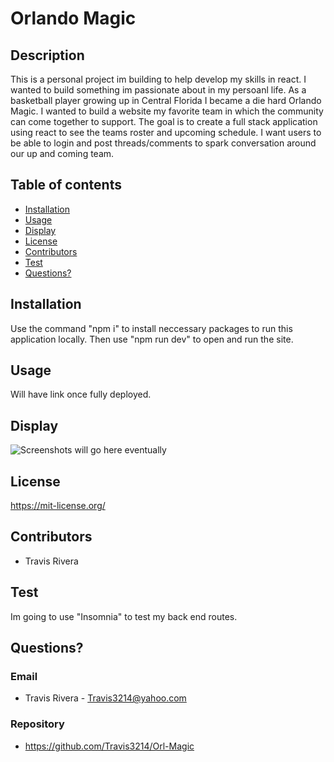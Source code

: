 # Orlando Magic

## Description
This is a personal project im building to help develop my skills in react. I wanted to build something im passionate about in my persoanl life. As a basketball player growing up in Central Florida I became a die hard Orlando Magic. I wanted to build a website my favorite team in which the community can come together to support. The goal is to create a full stack application using react to see the teams roster and upcoming schedule. I want users to be able to login and post threads/comments to spark conversation around our up and coming team.

## Table of contents
* [Installation](#installation)
* [Usage](#usage)
* [Display](#display)
* [License](#license)
* [Contributors](#contributors)
* [Test](#test)
* [Questions?](#questions)

## Installation
Use the command "npm i" to install neccessary packages to run this application locally. Then use "npm run dev" to open and run the site.

## Usage
Will have link once fully deployed.

## Display
![Screenshots will go here eventually](pathway)

## License
https://mit-license.org/

## Contributors
* Travis Rivera

## Test
Im going to use "Insomnia" to test my back end routes.

## Questions?

### Email
* Travis Rivera - Travis3214@yahoo.com


### Repository
* https://github.com/Travis3214/Orl-Magic
